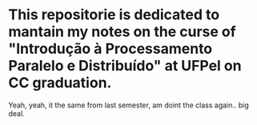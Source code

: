# This repositorie is dedicated to mantain my notes on the curse of "Introdução à Processamento Paralelo e Distribuído" at UFPel on CC  graduation.

Yeah, yeah, it the same from last semester, am doint the class again.. big deal.


